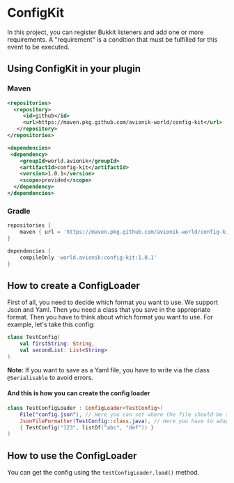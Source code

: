 # ConfigKit
In this project, you can register Bukkit listeners and add one or more requirements. A "requirement" is a condition that must be fulfilled for this event to be executed.

## Using ConfigKit in your plugin

### Maven
```xml
<repositories>
  <repository>
     <id>github</id>
     <url>https://maven.pkg.github.com/avionik-world/config-kit</url>
   </repository>
</repositories>
```

```xml
<dependencies>
 <dependency>
    <groupId>world.avionik</groupId>
    <artifactId>config-kit</artifactId>
    <version>1.0.1</version>
    <scope>provided</scope>
  </dependency>
</dependencies>
```

### Gradle
```groovy
repositories {
    maven { url = 'https://maven.pkg.github.com/avionik-world/config-kit' }
}
```

```groovy
dependencies {
    compileOnly 'world.avionik:config-kit:1.0.1'
}
```

## How to create a ConfigLoader
First of all, you need to decide which format you want to use. We support Json and Yaml. Then you need a class that you save in the appropriate format. Then you have to think about which format you want to use. For example, let's take this config:
```kotlin
class TestConfig(
    val firstString: String,
    val secondList: List<String>
)
```
**Note:** If you want to save as a Yaml file, you have to write via the class `@Serialisable` to avoid errors.

#### And this is how you can create the config loader
```kotlin
class TestConfigLoader : ConfigLoader<TestConfig>(
    File("config.json"), // Here you can set where the file should be saved
    JsonFileFormatter(TestConfig::class.java), // Here you have to adapt your format. There are JsonFileFormatter andYamlFileFormatter
    { TestConfig("123", listOf("abc", "def")) }
)
```

## How to use the ConfigLoader
You can get the config using the `testConfigLoader.load()` method. 